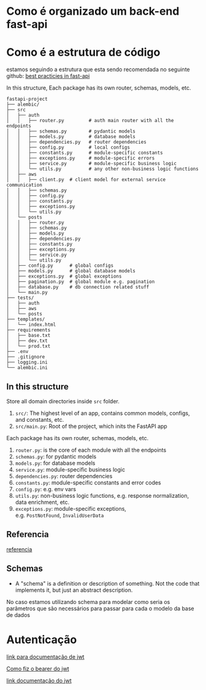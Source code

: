 # Como é organizado um back-end fast-api

# Como é a estrutura de código

estamos seguindo a estrutura que esta sendo recomendada no seguinte github:
[best practicies in fast-api](https://github.com/zhanymkanov/fastapi-best-practices#1-project-structure-consistent--predictable)

In this structure, Each package has its own router, schemas, models, etc.

```
fastapi-project  
├── alembic/  
├── src  
│   ├── auth  
│   │   ├── router.py         # auth main router with all the endpoints  
│   │   ├── schemas.py        # pydantic models  
│   │   ├── models.py         # database models  
│   │   ├── dependencies.py   # router dependencies  
│   │   ├── config.py         # local configs  
│   │   ├── constants.py      # module-specific constants  
│   │   ├── exceptions.py     # module-specific errors  
│   │   ├── service.py        # module-specific business logic  
│   │   └── utils.py          # any other non-business logic functions  
│   ├── aws  
│   │   ├── client.py  # client model for external service communication  
│   │   ├── schemas.py  
│   │   ├── config.py  
│   │   ├── constants.py  
│   │   ├── exceptions.py  
│   │   └── utils.py  
│   └── posts  
│   │   ├── router.py  
│   │   ├── schemas.py  
│   │   ├── models.py  
│   │   ├── dependencies.py  
│   │   ├── constants.py  
│   │   ├── exceptions.py  
│   │   ├── service.py  
│   │   └── utils.py  
│   ├── config.py      # global configs  
│   ├── models.py      # global database models  
│   ├── exceptions.py  # global exceptions  
│   ├── pagination.py  # global module e.g. pagination  
│   ├── database.py    # db connection related stuff  
│   └── main.py  
├── tests/  
│   ├── auth  
│   ├── aws  
│   └── posts  
├── templates/  
│   └── index.html  
├── requirements  
│   ├── base.txt  
│   ├── dev.txt  
│   └── prod.txt  
├── .env  
├── .gitignore  
├── logging.ini  
└── alembic.ini
```

## **In this structure**

Store all domain directories inside `src` folder.

1. `src/`: The highest level of an app, contains common models, configs, and constants, etc.
2. `src/main.py`: Root of the project, which inits the FastAPI app

Each package has its own router, schemas, models, etc.

1. `router.py`: is the core of each module with all the endpoints
2. `schemas.py`: for pydantic models
3. `models.py`: for database models
4. `service.py`: module-specific business logic
5. `dependencies.py`: router dependencies
6. `constants.py`: module-specific constants and error codes
7. `config.py`: e.g. env vars
8. `utils.py`: non-business logic functions, e.g. response normalization, data enrichment, etc.
9. `exceptions.py`: module-specific exceptions, e.g. `PostNotFound`, `InvalidUserData`

## Referencia

[referencia](https://medium.com/@amirm.lavasani/how-to-structure-your-fastapi-projects-0219a6600a8f)

## Schemas

- A "schema" is a definition or description of something. Not the code that implements it, but just an abstract description.

No caso estamos utilizando schema para modelar como seria os parâmetros que são necessários para passar para cada o modelo da base de dados

# Autenticação

[link para documentação de jwt](https://fastapi.tiangolo.com/tutorial/security/oauth2-jwt/#about-jwt)

[Como fiz o bearer do jwt](https://testdriven.io/blog/fastapi-jwt-auth/)

[link documentação do jwt](https://pyjwt.readthedocs.io/en/stable/api.html?highlight=decode#jwt.decode)
